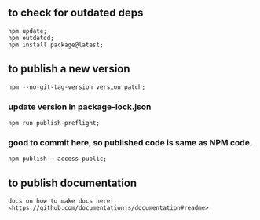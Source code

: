 ## to check for outdated deps

    npm update;
    npm outdated;
    npm install package@latest;

## to publish a new version

    npm --no-git-tag-version version patch;

### update version in package-lock.json

    npm run publish-preflight;

### good to commit here, so published code is same as NPM code.

    npm publish --access public;

## to publish documentation

    docs on how to make docs here:
    <https://github.com/documentationjs/documentation#readme>
